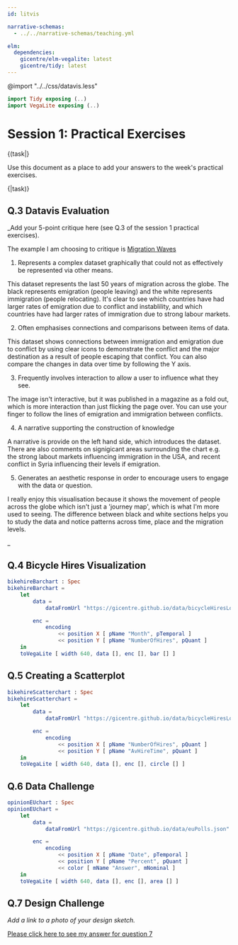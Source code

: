 ```yaml
---
id: litvis

narrative-schemas:
  - ../../narrative-schemas/teaching.yml

elm:
  dependencies:
    gicentre/elm-vegalite: latest
    gicentre/tidy: latest
---
```


@import "../../css/datavis.less"

```elm {l=hidden}
import Tidy exposing (..)
import VegaLite exposing (..)
```

<!-- Everything above this line should probably be left untouched. -->

# Session 1: Practical Exercises

{(task|}

Use this document as a place to add your answers to the week's practical exercises.

{|task)}

## Q.3 Datavis Evaluation

\_Add your 5-point critique here (see Q.3 of the session 1 practical exercises).

The example I am choosing to critique is [Migration Waves](https://www.informationisbeautifulawards.com/showcase/4191-migration-waves)

1. Represents a complex dataset graphically that could not as effectively be represented via other means.

This dataset represents the last 50 years of migration across the globe. The black represents emigration (people leaving) and the white represents immigration (people relocating). It's clear to see which countries have had larger rates of emigration due to conflict and instablility, and which countries have had larger rates of immigration due to strong labour markets.

2. Often emphasises connections and comparisons between items of data.

This dataset shows connections between immigration and emigration due to conflict by using clear icons to demonstrate the conflict and the major destination as a result of people escaping that conflict. You can also compare the changes in data over time by following the Y axis.

3. Frequently involves interaction to allow a user to influence what they see.

The image isn't interactive, but it was published in a magazine as a fold out, which is more interaction than just flicking the page over. You can use your finger to follow the lines of emigration and immigration between conflicts.

4. A narrative supporting the construction of knowledge

A narrative is provide on the left hand side, which introduces the dataset. There are also comments on signigicant areas surrounding the chart e.g. the strong labout markets influencing immigration in the USA, and recent conflict in Syria influencing their levels if emigration.

5. Generates an aesthetic response in order to encourage users to engage with the data or question.

I really enjoy this visualisation because it shows the movement of people across the globe which isn't just a 'journey map', which is what I'm more used to seeing. The difference between black and white sections helps you to study the data and notice patterns across time, place and the migration levels.

\_

## Q.4 Bicycle Hires Visualization

```elm {v}
bikehireBarchart : Spec
bikehireBarchart =
    let
        data =
            dataFromUrl "https://gicentre.github.io/data/bicycleHiresLondon.csv"

        enc =
            encoding
                << position X [ pName "Month", pTemporal ]
                << position Y [ pName "NumberOfHires", pQuant ]
    in
    toVegaLite [ width 640, data [], enc [], bar [] ]
```

## Q.5 Creating a Scatterplot

```elm {v}
bikehireScatterchart : Spec
bikehireScatterchart =
    let
        data =
            dataFromUrl "https://gicentre.github.io/data/bicycleHiresLondon.csv"

        enc =
            encoding
                << position X [ pName "NumberOfHires", pQuant ]
                << position Y [ pName "AvHireTime", pQuant ]
    in
    toVegaLite [ width 640, data [], enc [], circle [] ]
```

## Q.6 Data Challenge

```elm {v l}
opinionEUchart : Spec
opinionEUchart =
    let
        data =
            dataFromUrl "https://gicentre.github.io/data/euPolls.json"

        enc =
            encoding
                << position X [ pName "Date", pTemporal ]
                << position Y [ pName "Percent", pQuant ]
                << color [ mName "Answer", mNominal ]
    in
    toVegaLite [ width 640, data [], enc [], area [] ]
```

## Q.7 Design Challenge

_Add a link to a photo of your design sketch._

[Please click here to see my answer for question 7](Question7.jpg)
